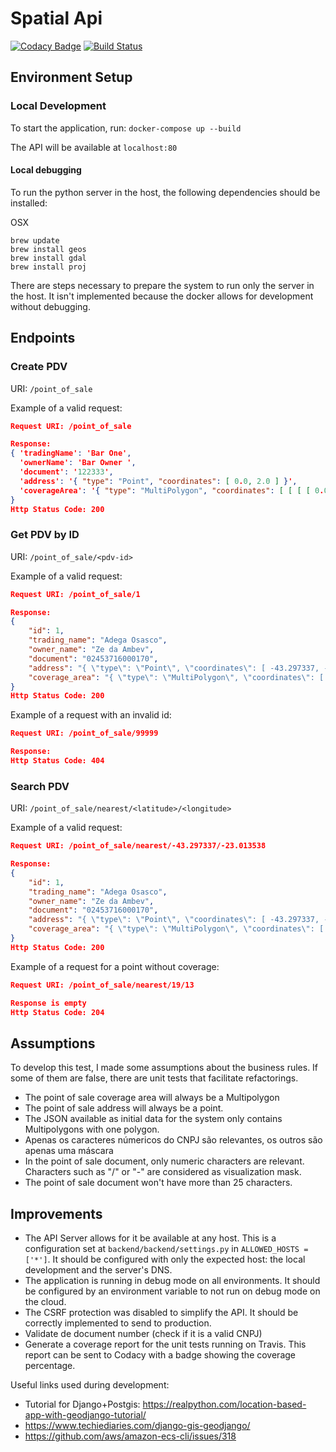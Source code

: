 # Spatial Api

[![Codacy Badge](https://api.codacy.com/project/badge/Grade/5c2a1e2da9504bce829df47519c62cf8)](https://app.codacy.com/app/taciogt/spatial-api?utm_source=github.com&utm_medium=referral&utm_content=taciogt/spatial-api&utm_campaign=Badge_Grade_Dashboard)
[![Build Status](https://travis-ci.com/taciogt/spatial-api.svg?branch=master)](https://travis-ci.com/taciogt/spatial-api)

## Environment Setup

### Local Development

To start the application, run: `docker-compose up --build`

The API will be available at `localhost:80`

#### Local debugging

To run the python server in the host, the following dependencies should be installed:

OSX
```bin/bash
brew update
brew install geos
brew install gdal 
brew install proj
```

There are steps necessary to prepare the system to run only the server in the host. 
It isn't implemented because the docker allows for development without debugging. 

## Endpoints

### Create PDV

URI: `/point_of_sale`

Example of a valid request:
```json
Request URI: /point_of_sale

Response:
{ 'tradingName': 'Bar One',
  'ownerName': 'Bar Owner ',
  'document': '122333',
  'address': '{ "type": "Point", "coordinates": [ 0.0, 2.0 ] }',
  'coverageArea': '{ "type": "MultiPolygon", "coordinates": [ [ [ [ 0.0, 0.0 ], [ 0.0, 3.0 ], [ 0.0, 6.0 ], [ 0.0, 0.0 ] ] ] ] }'
}
Http Status Code: 200
```

### Get PDV by ID

URI: `/point_of_sale/<pdv-id>`

Example of a valid request:
```json
Request URI: /point_of_sale/1

Response:
{
    "id": 1,
    "trading_name": "Adega Osasco",
    "owner_name": "Ze da Ambev",
    "document": "02453716000170",
    "address": "{ \"type\": \"Point\", \"coordinates\": [ -43.297337, -23.013538 ] }",
    "coverage_area": "{ \"type\": \"MultiPolygon\", \"coordinates\": [ [ [ [ -43.36556, -22.99669 ], [ -43.36539, -23.01928 ], [ -43.26583, -23.01802 ], [ -43.25724, -23.00649 ], [ -43.23355, -23.00127 ], [ -43.2381, -22.99716 ], [ -43.23866, -22.99649 ], [ -43.24063, -22.99756 ], [ -43.24634, -22.99736 ], [ -43.24677, -22.99606 ], [ -43.24067, -22.99381 ], [ -43.24886, -22.99121 ], [ -43.25617, -22.99456 ], [ -43.25625, -22.99203 ], [ -43.25346, -22.99065 ], [ -43.29599, -22.98283 ], [ -43.3262, -22.96481 ], [ -43.33427, -22.96402 ], [ -43.33616, -22.96829 ], [ -43.342, -22.98157 ], [ -43.34817, -22.97967 ], [ -43.35142, -22.98062 ], [ -43.3573, -22.98084 ], [ -43.36522, -22.98032 ], [ -43.36696, -22.98422 ], [ -43.36717, -22.98855 ], [ -43.36636, -22.99351 ], [ -43.36556, -22.99669 ] ] ] ] }"
}
Http Status Code: 200
```

Example of a request with an invalid id:
```json
Request URI: /point_of_sale/99999

Response:
Http Status Code: 404
```

### Search PDV

URI: `/point_of_sale/nearest/<latitude>/<longitude>`

Example of a valid request:
```json
Request URI: /point_of_sale/nearest/-43.297337/-23.013538

Response:
{
    "id": 1,
    "trading_name": "Adega Osasco",
    "owner_name": "Ze da Ambev",
    "document": "02453716000170",
    "address": "{ \"type\": \"Point\", \"coordinates\": [ -43.297337, -23.013538 ] }",
    "coverage_area": "{ \"type\": \"MultiPolygon\", \"coordinates\": [ [ [ [ -43.36556, -22.99669 ], [ -43.36539, -23.01928 ], [ -43.26583, -23.01802 ], [ -43.25724, -23.00649 ], [ -43.23355, -23.00127 ], [ -43.2381, -22.99716 ], [ -43.23866, -22.99649 ], [ -43.24063, -22.99756 ], [ -43.24634, -22.99736 ], [ -43.24677, -22.99606 ], [ -43.24067, -22.99381 ], [ -43.24886, -22.99121 ], [ -43.25617, -22.99456 ], [ -43.25625, -22.99203 ], [ -43.25346, -22.99065 ], [ -43.29599, -22.98283 ], [ -43.3262, -22.96481 ], [ -43.33427, -22.96402 ], [ -43.33616, -22.96829 ], [ -43.342, -22.98157 ], [ -43.34817, -22.97967 ], [ -43.35142, -22.98062 ], [ -43.3573, -22.98084 ], [ -43.36522, -22.98032 ], [ -43.36696, -22.98422 ], [ -43.36717, -22.98855 ], [ -43.36636, -22.99351 ], [ -43.36556, -22.99669 ] ] ] ] }"
}
Http Status Code: 200
```

Example of a request for a point without coverage:
```json
Request URI: /point_of_sale/nearest/19/13

Response is empty
Http Status Code: 204 
```

## Assumptions
To develop this test, I made some assumptions about the business rules. 
If some of them are false, there are unit tests that facilitate refactorings.   
*   The point of sale coverage area will always be a Multipolygon
*   The point of sale address will always be a point.
*   The JSON available as initial data for the system only contains Multipolygons with one polygon.
*   Apenas os caracteres númericos do CNPJ são relevantes, os outros são apenas uma máscara
*   In the point of sale document, only numeric characters are relevant. Characters such as "/" or "-" are considered as visualization mask. 
*   The point of sale document won't have more than 25 characters. 

## Improvements
*   The API Server allows for it be available at any host. This is a configuration set at `backend/backend/settings.py` in `ALLOWED_HOSTS = ['*']`. It should be configured with only the expected host: the local development and the server's DNS.
*   The application is running in debug mode on all environments. It should be configured by an environment variable to not run on debug mode on the cloud.
*   The CSRF protection was disabled to simplify the API. It should be correctly implemented to send to production.
*   Validate de document number (check if it is a valid CNPJ)
*   Generate a coverage report for the unit tests running on Travis. This report can be sent to Codacy with a badge showing the coverage percentage.


Useful links used during development:
*   Tutorial for Django+Postgis: https://realpython.com/location-based-app-with-geodjango-tutorial/
*   https://www.techiediaries.com/django-gis-geodjango/
*   https://github.com/aws/amazon-ecs-cli/issues/318
